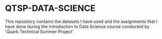# QTSP-DATA-SCIENCE
This repository contains the datasets I have used and the assignments that I have done during the Introduction to Data Science course conducted by 'Quark Technical Summer Project'
